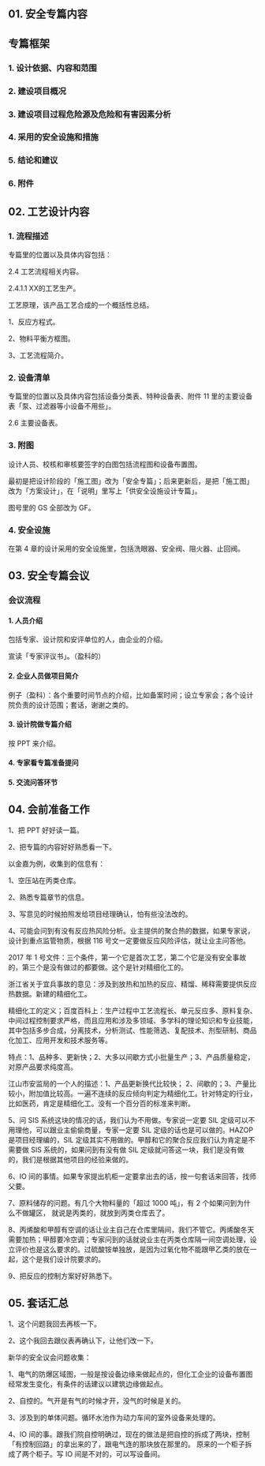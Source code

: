 ## 01. 安全专篇内容

## 专篇框架

### 1. 设计依据、内容和范围

### 2. 建设项目概况

### 3. 建设项目过程危险源及危险和有害因素分析

### 4. 采用的安全设施和措施

### 5. 结论和建议

### 6. 附件

## 02. 工艺设计内容

### 1. 流程描述

专篇里的位置以及具体内容包括：

2.4 工艺流程相关内容。

2.4.1.1 XX的工艺生产。

工艺原理，该产品工艺合成的一个概括性总结。

1、反应方程式。

2、物料平衡方框图。

3、工艺流程简介。

### 2. 设备清单

专篇里的位置以及具体内容包括设备分类表、特种设备表、附件 11 里的主要设备表「泵、过滤器等小设备不用些」。

2.6 主要设备表。

### 3. 附图

设计人员、校核和审核要签字的白图包括流程图和设备布置图。

最初是把设计阶段的「施工图」改为「安全专篇」；后来更新后，是把「施工图」改为「方案设计」，在「说明」里写上「供安全设施设计专篇」。

图号里的 GS 全部改为 GF。

### 4. 安全设施

在第 4 章的设计采用的安全设施里，包括洗眼器、安全阀、阻火器、止回阀。

## 03. 安全专篇会议

### 会议流程

#### 1. 人员介绍

包括专家、设计院和安评单位的人，由企业的介绍。

宣读「专家评议书」。（盈科的）

#### 2. 企业人员做项目简介

例子（盈科）：各个重要时间节点的介绍，比如备案时间；设立专家会；各个设计院负责的设计范围；套话，谢谢之类的。

#### 3. 设计院做专篇介绍

按 PPT 来介绍。

#### 4. 专家看专篇准备提问

#### 5. 交流问答环节



## 04. 会前准备工作

1、把 PPT 好好读一篇。

2、把专篇的内容好好熟悉看一下。

以金嘉为例，收集到的信息有：

1、空压站在丙类仓库。

2、熟悉专篇章节的信息。

3、写意见的时候拍照发给项目经理确认，怕有些没法改的。

4、可能会问到有没有反应热风险分析。业主提供的聚合热的数据，如果专家说，设计到重点监管物质，根据 116 号文一定要做反应风险评估，就让业主问答他。

2017 年 1 号文件：三个条件，第一个它是首次工艺，第二个它是没有安全事故的，第三个是没有做过的都要做。这个是针对精细化工的。

浙江省关于宜兵事故的意见：涉及到放热和加热的反应、精馏、稀释需要提供反应热数据。新建的精细化工。

精细化工的定义；百度百科上：生产过程中工艺流程长、单元反应多、原料复杂、中间过程控制要求严格，而且应用和涉及多领域、多学科的理论知识和专业技能，其中包括多步合成，分离技术，分析测试、性能筛选、复配技术、剂型研制、商品化加工、应用开发和技术服务等。

特点：1、品种多、更新快；2、大多以间歇方式小批量生产；3、产品质量稳定，对原产品要求纯度高。

江山市安监局的一个人的描述：1、产品更新换代比较快； 2、间歇的；3、产量比较小，附加值比较高。一遍不连续的反应倾向判定为精细化工。针对特定的行业，比如医药，肯定是精细化工。没有一个百分百的标准来判断。

5、问 SIS 系统这块的情况的话，我们认为不用做。专家说一定要 SIL 定级可以不用理他，可以跟业主偷偷商量，专家一定要 SIL 定级的话也是可以做的。HAZOP 是项目经理编的，SIL 定级其实不用做的。甲醇和它的聚合反应我们认为肯定是不需要做 SIS 系统的，如果问到有没有做 SIL 定级就问答这一块，我们是没有做的，我们是根据其他项目的经验来做的。

6、IO 间的事情。如果专家提出机柜一定要拿出去的话，按一句套话来回答，找师父要。

7、原料储存的问题。有几个大物料量的「超过 1000 吨」，有 2 个如果问到为什么不做罐区， 就说是丙类的，就放到丙类仓库去了。

8、丙烯酸和甲醇有空调的话让业主自己在仓库里隔间，我们不管它。丙烯酸冬天需要加热；甲醇要冷空调；专家问到的话就说业主在丙类仓库隔一间空调处理，设立评价也是这么要求的。过硫酸铵单独放，是因为过氧化物不能跟甲乙类的放在一起，这个是我们设计院要求的。

9、把反应的控制方案好好熟悉下。

## 05. 套话汇总

1、这个问题我回去再核一下。

2、这个我回去跟仪表再确认下，让他们改一下。

新华的安全议会问题收集：

1、电气的防爆区域图，一般是按设备边缘来做起点的，但化工企业的设备布置图经常发生变化，有条件的话建议以建筑边缘做起点。

2、自控的。气开是有气的时候才开，没气的时候是关的。

3、涉及到的单体问题。循环水池作为动力车间的室外设备来处理的。

4、IO 间的事。跟我们院自控明确过，现在的做法是把自控的拆成了两块，控制「有控制回路」的拿出来的了，跟电气连的那块放在那里的。 原来的一个柜子拆成了两个柜子。写 IO 间是不对的，可以写设备间。


